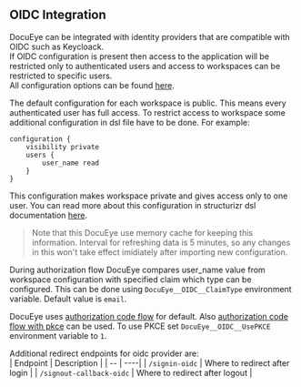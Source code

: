 ## OIDC Integration

DocuEye can be integrated with identity providers that are compatible with OIDC such as Keycloack.  
If OIDC configuration is present then access to the application will be restricted only to authenticated users and access to workspaces can be restricted to specific users.  
All configuration options can be found [here](0005-configuration.md).  

The default configuration for each workspace is public. This means every authenticated user has full access. To restrict access to workspace some additional configuration in dsl file have to be done. For example:  
```
configuration {
    visibility private
    users {
        user_name read
    }
}
```
This configuration makes workspace private and gives access only to one user. You can read more about this configuration in structurizr dsl documentation [here](https://docs.structurizr.com/dsl/language#configuration).  

> Note that this DocuEye use memory cache for keeping this information. Interval for refreshing data is 5 minutes, so any changes in this won't take effect imidiately after importing new configuration.

During authorization flow DocuEye compares user_name value from workspace configuration with specified claim which type can be configured. This can be done using `DocuEye__OIDC__ClaimType` environment variable. Default value is `email`. 

DocuEye uses [authorization code flow](https://auth0.com/docs/get-started/authentication-and-authorization-flow/authorization-code-flow) for default. Also [authorization code flow with pkce](https://auth0.com/docs/get-started/authentication-and-authorization-flow/authorization-code-flow-with-pkce) can be used. To use PKCE set `DocuEye__OIDC__UsePKCE` environment variable to `1`.

Additional redirect endpoints for oidc provider are:  
| Endpoint | Description |
| -- | ----|
| `/signin-oidc` | Where to redirect after login |
| `/signout-callback-oidc` | Where to redirect after logout |








